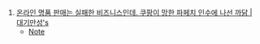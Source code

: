 1. [온라인 명품 판매는 실패한 비즈니스인데. 쿠팡이 망한 파페치 인수에 나선 까닭 | 대기만성's](https://youtu.be/gdV3HVGZ-Eo)
    - [Note](./Note/쿠팡이_망한_파페치_인수_나선까닭.md)